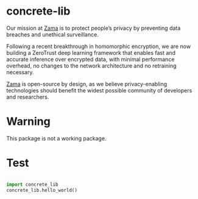 # concrete-lib

Our mission at [Zama](https://zama.ai) is to protect people’s privacy by preventing data breaches and unethical surveillance.

Following a recent breakthrough in homomorphic encryption, we are now building a ZeroTrust deep learning framework that enables fast and accurate inference over encrypted data, with minimal performance overhead, no changes to the network architecture and no retraining necessary.

[Zama](https://zama.ai) is open-source by design, as we believe privacy-enabling technologies should benefit the widest possible community of developers and researchers.

# Warning

This package is not a working package.

# Test

```python

import concrete_lib
concrete_lib.hello_world()
```
